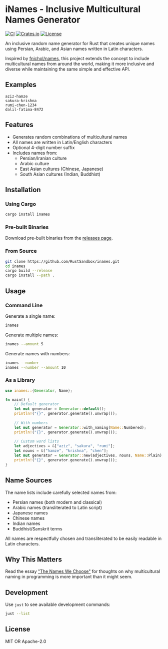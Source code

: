 # iNames - Inclusive Multicultural Names Generator

[![CI](https://github.com/RustSandbox/inames/actions/workflows/ci.yml/badge.svg)](https://github.com/RustSandbox/inames/actions/workflows/ci.yml)
[![Crates.io](https://img.shields.io/crates/v/inames.svg)](https://crates.io/crates/inames)
[![License](https://img.shields.io/badge/license-MIT%2FApache--2.0-blue.svg)](LICENSE-MIT)

An inclusive random name generator for Rust that creates unique names using Persian, Arabic, and Asian names written in Latin characters. 

Inspired by [fnichol/names](https://github.com/fnichol/names), this project extends the concept to include multicultural names from around the world, making it more inclusive and diverse while maintaining the same simple and effective API.

## Examples

```
aziz-hamze
sakura-krishna
rumi-chen-1234
dalil-fatima-8472
```

## Features

- Generates random combinations of multicultural names
- All names are written in Latin/English characters
- Optional 4-digit number suffix
- Includes names from:
  - Persian/Iranian culture
  - Arabic culture
  - East Asian cultures (Chinese, Japanese)
  - South Asian cultures (Indian, Buddhist)

## Installation

### Using Cargo

```bash
cargo install inames
```

### Pre-built Binaries

Download pre-built binaries from the [releases page](https://github.com/RustSandbox/inames/releases).

### From Source

```bash
git clone https://github.com/RustSandbox/inames.git
cd inames
cargo build --release
cargo install --path .
```

## Usage

### Command Line

Generate a single name:
```bash
inames
```

Generate multiple names:
```bash
inames --amount 5
```

Generate names with numbers:
```bash
inames --number
inames --number --amount 10
```

### As a Library

```rust
use inames::{Generator, Name};

fn main() {
    // Default generator
    let mut generator = Generator::default();
    println!("{}", generator.generate().unwrap());
    
    // With numbers
    let mut generator = Generator::with_naming(Name::Numbered);
    println!("{}", generator.generate().unwrap());
    
    // Custom word lists
    let adjectives = &["aziz", "sakura", "rumi"];
    let nouns = &["hamze", "krishna", "chen"];
    let mut generator = Generator::new(adjectives, nouns, Name::Plain);
    println!("{}", generator.generate().unwrap());
}
```

## Name Sources

The name lists include carefully selected names from:
- Persian names (both modern and classical)
- Arabic names (transliterated to Latin script)
- Japanese names
- Chinese names
- Indian names
- Buddhist/Sanskrit terms

All names are respectfully chosen and transliterated to be easily readable in Latin characters.

## Why This Matters

Read the essay ["The Names We Choose"](ESSAY.md) for thoughts on why multicultural naming in programming is more important than it might seem.

## Development

Use `just` to see available development commands:

```bash
just --list
```

## License

MIT OR Apache-2.0